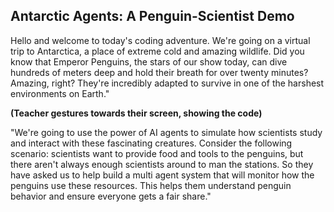 ## Antarctic Agents: A Penguin-Scientist Demo

 Hello and welcome to today's coding adventure. We're going on a virtual trip to Antarctica, a place of extreme cold and amazing wildlife. Did you know that Emperor Penguins, the stars of our show today, can dive hundreds of meters deep and hold their breath for over twenty minutes? Amazing, right? They're incredibly adapted to survive in one of the harshest environments on Earth."

**(Teacher gestures towards their screen, showing the code)**

"We're going to use the power of AI agents to simulate how scientists study and interact with these fascinating creatures. 
Consider the following scenario: scientists want to provide food and tools to the penguins, but there aren't always enough scientists around to man the stations. So they have asked us to help build a multi agent system that will monitor how the penguins use these resources. This helps them understand penguin behavior and ensure everyone gets a fair share."

